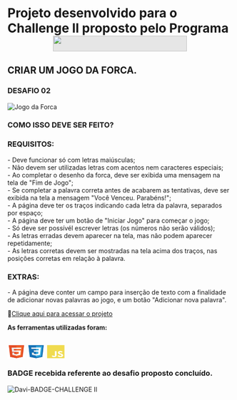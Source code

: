 ## <h1>Projeto desenvolvido para o Challenge II proposto pelo Programa <img style="display: block;-webkit-user-select: none;margin: auto;background-color: hsl(0, 0%, 90%);transition: background-color 300ms;" src="https://camo.githubusercontent.com/afa60a37c5fe26273eb9f8c09e8a61f1b066b7f1fcb17c4ef2f885f12de9b0ae/68747470733a2f2f637572736f732e616c7572612e636f6d2e62722f6173736574732f696d616765732f6365727469666963617465732f6e65772f6c6f676f2f6f7261636c652d616c7572612e706e67" width="300" height="35"></h1>
<h2>CRIAR UM JOGO DA FORCA.</h2>
<h3>DESAFIO 02</h3>

<img align="center" alt="Jogo da Forca" src="https://i.postimg.cc/TYRNZywK/projeto-jogo-forca.png"> 

<h3>COMO ISSO DEVE SER FEITO?</h3>
  <h3>REQUISITOS:</h3>
- Deve funcionar só com letras maiúsculas;<br>
- Não devem ser utilizadas letras com acentos nem caracteres especiais;<br>
- Ao completar o desenho da forca, deve ser exibida uma mensagem na tela de "Fim de Jogo";<br>
- Se completar a palavra correta antes de acabarem as tentativas, deve ser exibida na tela a mensagem "Você Venceu. Parabéns!";<br>
- A página deve ter os traços indicando cada letra da palavra, separados por espaço;<br>
- A página deve ter um botão de "Iniciar Jogo" para começar o jogo;<br>
- Só deve ser possívél escrever letras (os números não serão válidos);<br>
- As letras erradas devem aparecer na tela, mas não podem aparecer repetidamente;<br>
- As letras corretas devem ser mostradas na tela acima dos traços, nas posições corretas em relação à palavra.


  <h3>EXTRAS:</h3>
- A página deve conter um campo para inserção de texto com a finalidade de adicionar novas palavras ao jogo, e um botão "Adicionar nova palavra". 

🔗[Clique aqui para acessar o projeto](https://davivieira10.github.io/jogo-forca/)

<b>As ferramentas utilizadas foram:</b>
<div style="display: inline_block"><br>
  <img align="center" alt="Davi-HTML" height="30" width="40" src="https://raw.githubusercontent.com/devicons/devicon/master/icons/html5/html5-original.svg">
  <img align="center" alt="Davi-CSS" height="30" width="40" src="https://raw.githubusercontent.com/devicons/devicon/master/icons/css3/css3-original.svg">
  <img align="center" alt="Davi-Js" height="30" width="40" src="https://raw.githubusercontent.com/devicons/devicon/master/icons/javascript/javascript-plain.svg">
</div>

<h3>BADGE recebida referente ao desafio proposto concluído.</h3>
<img align="center" alt="Davi-BADGE-CHALLENGE II" height="500" width="500" src="https://i.postimg.cc/J4rVPJFq/BADGE-CHALLENGE-II-JOGO-DA-FORCA.png">

